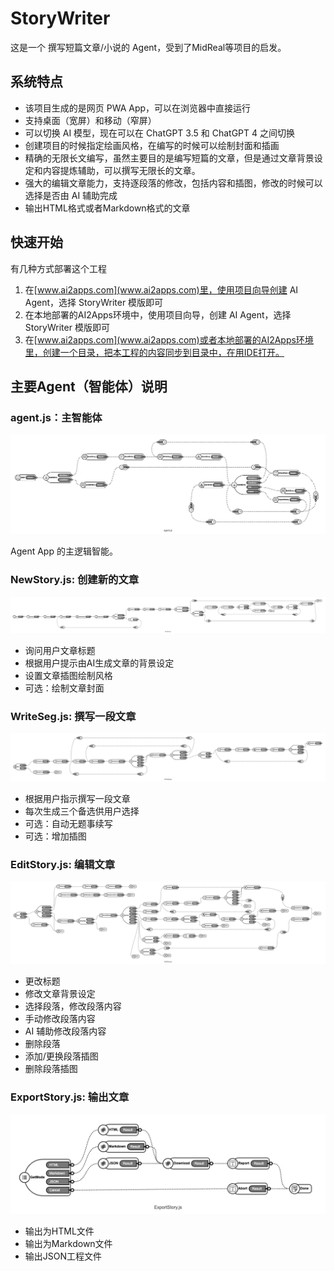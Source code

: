 # StoryWriter
这是一个 撰写短篇文章/小说的 Agent，受到了MidReal等项目的启发。

## 系统特点

- 该项目生成的是网页 PWA App，可以在浏览器中直接运行
- 支持桌面（宽屏）和移动（窄屏）
- 可以切换 AI 模型，现在可以在 ChatGPT 3.5 和 ChatGPT 4 之间切换
- 创建项目的时候指定绘画风格，在编写的时候可以绘制封面和插画
- 精确的无限长文编写，虽然主要目的是编写短篇的文章，但是通过文章背景设定和内容提炼辅助，可以撰写无限长的文章。
- 强大的编辑文章能力，支持逐段落的修改，包括内容和插图，修改的时候可以选择是否由 AI 辅助完成
- 输出HTML格式或者Markdown格式的文章

## 快速开始
有几种方式部署这个工程
1. 在[www.ai2apps.com](www.ai2apps.com)里，使用项目向导创建 AI Agent，选择 StoryWriter 模版即可
2. 在本地部署的AI2Apps环境中，使用项目向导，创建 AI Agent，选择 StoryWriter 模版即可
3. 在[www.ai2apps.com](www.ai2apps.com)或者本地部署的AI2Apps环境里，创建一个目录，把本工程的内容同步到目录中，在用IDE打开。


## 主要Agent（智能体）说明

### agent.js：主智能体

![agent.js](assets/agent.png)  

Agent App 的主逻辑智能。

### NewStory.js: 创建新的文章

![agent.js](assets/NewStory.png)  

- 询问用户文章标题
- 根据用户提示由AI生成文章的背景设定
- 设置文章插图绘制风格
- 可选：绘制文章封面


### WriteSeg.js: 撰写一段文章

![agent.js](assets/WriteSeg.png)

- 根据用户指示撰写一段文章
- 每次生成三个备选供用户选择
- 可选：自动无题事续写
- 可选：增加插图

### EditStory.js: 编辑文章

![agent.js](assets/EditStory.png)

- 更改标题
- 修改文章背景设定
- 选择段落，修改段落内容
- 手动修改段落内容
- AI 辅助修改段落内容
- 删除段落
- 添加/更换段落插图
- 删除段落插图

### ExportStory.js: 输出文章

![agent.js](assets/ExportStory.png)

- 输出为HTML文件
- 输出为Markdown文件
- 输出JSON工程文件



